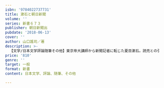 ```yaml
---
isbn: '9784022737731'
title: 漱石と朝日新聞
volume: ''
series: 新書６７３
publisher: 朝日新聞出
pubdate: '2018-06-13'
cover: ''
author: 山口謠司／著
description: >-
  【文学/日本文学評論随筆その他】東京帝大講師から新聞記者に転じた夏目漱石。読売との引き抜き合戦で朝日が勝ったのは給料の額だった。40歳、筆一本で立った漱石の言文一致体の近代小説と、正岡子規、上田万年、池辺三山ら漱石を支えた人々、大衆社会の形成とともに成長した朝日新聞のメディアビジネスをビビッドに描く。
price: '810'
genre: ''
target: 一般
format: 新書
content: 日本文学、評論、随筆、その他

---
```

